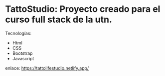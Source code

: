 # TattoStudio: Proyecto creado para el curso full stack de la utn.

Tecnologías:

- Html
- CSS
- Bootstrap
- Javascript

enlace: https://tattolifestudio.netlify.app/
